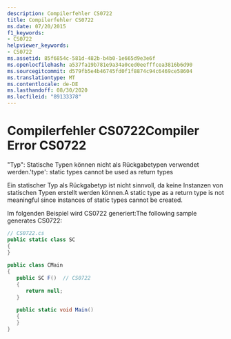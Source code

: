 ```yaml
---
description: Compilerfehler CS0722
title: Compilerfehler CS0722
ms.date: 07/20/2015
f1_keywords:
- CS0722
helpviewer_keywords:
- CS0722
ms.assetid: 85f6854c-581d-482b-b4b0-1e665d9e3e6f
ms.openlocfilehash: a537fa19b781e9a34a0ced0eefffcea3816b6d90
ms.sourcegitcommit: d579fb5e4b46745fd0f1f8874c94c6469ce58604
ms.translationtype: MT
ms.contentlocale: de-DE
ms.lasthandoff: 08/30/2020
ms.locfileid: "89133378"
---
```

# <a name="compiler-error-cs0722"></a><span data-ttu-id="86361-103">Compilerfehler CS0722</span><span class="sxs-lookup"><span data-stu-id="86361-103">Compiler Error CS0722</span></span>
<span data-ttu-id="86361-104">"Typ": Statische Typen können nicht als Rückgabetypen verwendet werden.</span><span class="sxs-lookup"><span data-stu-id="86361-104">'type': static types cannot be used as return types</span></span>  
  
 <span data-ttu-id="86361-105">Ein statischer Typ als Rückgabetyp ist nicht sinnvoll, da keine Instanzen von statischen Typen erstellt werden können.</span><span class="sxs-lookup"><span data-stu-id="86361-105">A static type as a return type is not meaningful since instances of static types cannot be created.</span></span>  
  
 <span data-ttu-id="86361-106">Im folgenden Beispiel wird CS0722 generiert:</span><span class="sxs-lookup"><span data-stu-id="86361-106">The following sample generates CS0722:</span></span>  
  
```csharp  
// CS0722.cs  
public static class SC  
{  
}  
  
public class CMain  
{  
   public SC F()  // CS0722  
   {  
      return null;  
   }  
  
   public static void Main()  
   {  
   }  
}  
```
